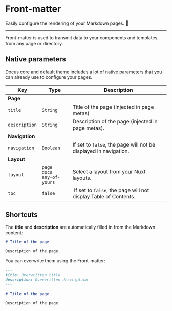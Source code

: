 # Front-matter

Easily configure the rendering of your Markdown pages. 📝

---

Front-matter is used to transmit data to your components and templates, from any page or directory.

## Native parameters

Docus core and default theme includes a lot of native parameters that you can already use to configure your pages.

| Key | Type | Description |
|---------|--------| -----|
| **Page** | | |
| `title` | `String` | Title of the page (injected in page metas) |
| `description` | `String` | Description of the page (injected in page metas). |
| **Navigation** | | |
| `navigation` | `Boolean` | If set to `false`, the page will not be displayed in navigation. |
| **Layout** | | |
| `layout` | `page`<br/>`docs`<br/>`any-of-yours` | Select a layout from your Nuxt layouts. |
| `toc` | `false` | If set to `false`, the page will not display Table of Contents. |

## Shortcuts

The **title** and **description** are automatically filled in from the Markdown content:

```md
# Title of the page

Description of the page
```

You can overwrite them using the Front-matter:

```md
---
title: Overwritten title
description: Overwritten description
---

# Title of the page

Description of the page
```
